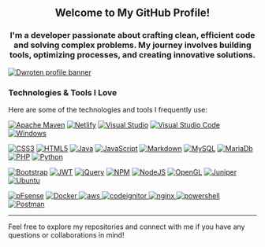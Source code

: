 <h2 align="center">Welcome to My GitHub Profile!</h2>  
  
<h3 align="center">I'm a developer passionate about crafting clean, efficient code and solving complex problems. My journey involves building tools, optimizing processes, and creating innovative solutions.</h3>

  
[![Dwroten profile banner](https://github.com/dw471/dw471/blob/master/header.jpg)](https://dwroten.com)  
  
   
  
  
### Technologies & Tools I Love

Here are some of the technologies and tools I frequently use:
  
[![Apache Maven](https://img.shields.io/badge/Apache%20Maven-C71A36?style=for-the-badge&logo=Apache%20Maven&logoColor=white)](#) [![Netlify](https://img.shields.io/badge/netlify-%23000000.svg?style=for-the-badge&logo=netlify&logoColor=#00C7B7)](#) [![Visual Studio](https://img.shields.io/badge/Visual%20Studio-5C2D91.svg?style=for-the-badge&logo=visual-studio&logoColor=white)](#) [![Visual Studio Code](https://img.shields.io/badge/Visual%20Studio%20Code-0078d7.svg?style=for-the-badge&logo=visual-studio-code&logoColor=white)](#) [![Windows](https://img.shields.io/badge/Windows-0078D6?style=for-the-badge&logo=windows&logoColor=white)](#) 
  
[![CSS3](https://img.shields.io/badge/css3-%231572B6.svg?style=for-the-badge&logo=css3&logoColor=white)](#) [![HTML5](https://img.shields.io/badge/html5-%23E34F26.svg?style=for-the-badge&logo=html5&logoColor=white)](#) [![Java](https://img.shields.io/badge/java-%23ED8B00.svg?style=for-the-badge&logo=java&logoColor=white)](#) [![JavaScript](https://img.shields.io/badge/javascript-%23323330.svg?style=for-the-badge&logo=javascript&logoColor=%23F7DF1E)](#) [![Markdown](https://img.shields.io/badge/markdown-%23000000.svg?style=for-the-badge&logo=markdown&logoColor=white)](#) [![MySQL](https://img.shields.io/badge/mysql-%2300f.svg?style=for-the-badge&logo=mysql&logoColor=white)](#) [![MariaDb](https://img.shields.io/badge/MariaDB-%23003545?style=for-the-badge&logo=mariadb&logoColor=white)
](#) [![PHP](https://img.shields.io/badge/php-%23777BB4.svg?style=for-the-badge&logo=php&logoColor=white)](#) [![Python](https://img.shields.io/badge/python-%233776AB?style=for-the-badge&logo=python&logoColor=white)
](#)
  
[![Bootstrap](https://img.shields.io/badge/bootstrap-%23563D7C.svg?style=for-the-badge&logo=bootstrap&logoColor=white)](#) [![JWT](https://img.shields.io/badge/JWT-black?style=for-the-badge&logo=JSON%20web%20tokens)](#) [![jQuery](https://img.shields.io/badge/jquery-%230769AD.svg?style=for-the-badge&logo=jquery&logoColor=white)](#) [![NPM](https://img.shields.io/badge/NPM-%23000000.svg?style=for-the-badge&logo=npm&logoColor=white)](#) [![NodeJS](https://img.shields.io/badge/node.js-6DA55F?style=for-the-badge&logo=node.js&logoColor=white)](#) [![OpenGL](https://img.shields.io/badge/OpenGL-%23FFFFFF.svg?style=for-the-badge&logo=opengl)](#) [![Juniper](https://img.shields.io/badge/Juniper-%2384B135?style=for-the-badge&logo=juniper-networks&logoColor=white)](#) [![Ubuntu](https://img.shields.io/badge/Ubuntu-%23E95420?style=for-the-badge&logo=ubuntu&logoColor=white)](#) 

[![pFsense](https://img.shields.io/badge/pfsense-%23212121?style=for-the-badge&logo=pfsense&logoColor=white)](#) [![Docker](https://img.shields.io/badge/Docker-%232496ED?style=for-the-badge&logo=docker&logoColor=white)
](#) [![aws](https://img.shields.io/badge/Amazon_AWS-%23232F3E?style=for-the-badge&logo=amazonaws&logoColor=white)
](#) [![codeignitor](https://img.shields.io/badge/codeigniter-%23EF4223?style=for-the-badge&logo=codeigniter&logoColor=white)
](#) [![nginx](https://img.shields.io/badge/nginx-%23009639?style=for-the-badge&logo=nginx&logoColor=white)
](#) [![powershell](https://img.shields.io/badge/powershell-%235391FE?style=for-the-badge&logo=powershell&logoColor=white)
](#) [![Postman](https://img.shields.io/badge/Postman-%23FF6C37?style=for-the-badge&logo=postman&logoColor=white)
](#)

---

Feel free to explore my repositories and connect with me if you have any questions or collaborations in mind!
